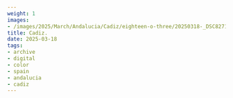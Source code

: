 ```yaml
---
weight: 1
images:
- /images/2025/March/Andalucia/Cadiz/eighteen-o-three/20250318-_DSC8271.jpg
title: Cadiz.
date: 2025-03-18
tags:
- archive
- digital
- color
- spain
- andalucia
- cadiz
---
```


